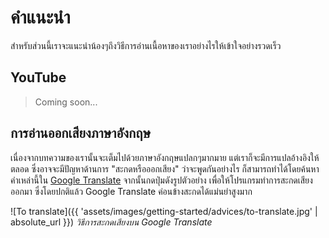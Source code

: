 ---
---

# คำแนะนำ

สำหรับส่วนนี้เราจะแนะนำน้องๆถึงวิธีการอ่านเนื้อหาของเราอย่างไรให้เข้าใจอย่างรวดเร็ว
## YouTube

> Coming soon...

## การอ่านออกเสียงภาษาอังกฤษ

เนื่องจากบทความของเรานั้นจะเต็มไปด้วยภาษาอังกฤษแปลกๆมากมาย แต่เราก็จะมีการแปลอ้างอิงให้ตลอด ซึ่งอาจจะมีปัญหาด้านการ "สะกดหรือออกเสียง" ว่าจะพูดกันอย่างไร ก็สามารถทำได้โดยค้นหาคำเหล่านี้ใน [Google Translate](http://translate.google.com) จากนั้นกดปุ่มดังรูปตัวอย่าง เพื่อให้โปรแกรมทำการสะกดเสียงออกมา ซึ่งโดยปกติแล้ว Google Translate ค่อนข้างสะกดได้แม่นยำสูงมาก

![To translate]({{ 'assets/images/getting-started/advices/to-translate.jpg' | absolute_url }})
*วิธีการสะกดเสียงบน Google Translate*
